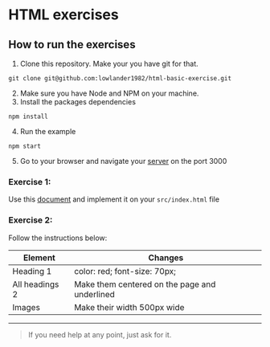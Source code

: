 # HTML exercises

## How to run the exercises

1. Clone this repository. Make your you have git for that.
```
git clone git@github.com:lowlander1982/html-basic-exercise.git
```
2. Make sure you have Node and NPM on your machine.
3. Install the packages dependencies
```
npm install
```
4. Run the example
```
npm start
```
5. Go to your browser and navigate your [server](http://localhost:3000) on the port 3000

### Exercise 1:

Use this [document](https://docs.google.com/document/d/1_akRYZvzH4r40xgiik5UeRKSf0Wy87DugBAFZ9PbwSE/edit?usp=sharing) and implement it on your `src/index.html` file

### Exercise 2:

Follow the instructions below:

| Element | Changes |
| --- | --- |
| Heading 1 | color: red; font-size: 70px; |
| All headings 2 | Make them centered on the page and underlined |
| Images | Make their width 500px wide |

---

> If you need help at any point, just ask for it.
